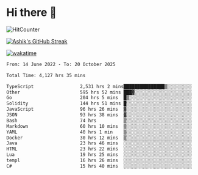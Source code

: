 # Hi there 👋

![HitCounter](https://hits.seeyoufarm.com/api/count/incr/badge.svg?url=https%3A%2F%2Fgithub.com%2Fashrhmn1212%2Fhit-counter)

<!-- ![Contribution Graph](https://github-readme-activity-graph.cyclic.app/graph?username=ashrhmn) -->


<!-- [![Top Langs](https://github-readme-stats.vercel.app/api/top-langs/?username=ashrhmn&layout=compact&theme=synthwave&langs_count=10&card_width=445)](https://github.com/anuraghazra/github-readme-stats) -->

[![Ashik's GitHub Streak](https://github-readme-streak-stats.herokuapp.com/?user=ashrhmn&theme=blood&fire=DD7F1C&background=151515&dates=9f9f9f&border=DD2727)](https://git.io/streak-stats)

<!-- ![Ashik's GitHub stats](https://github-readme-stats.vercel.app/api/?username=ashrhmn&show_icons=true&title_color=fff&icon_color=79ff97&text_color=9f9f9f&bg_color=151515) -->

[![wakatime](https://wakatime.com/badge/user/3df86613-ba63-4631-8e65-0ff18e7becad.svg)](https://wakatime.com/@3df86613-ba63-4631-8e65-0ff18e7becad)

<!--START_SECTION:waka-->

```txt
From: 14 June 2022 - To: 20 October 2025

Total Time: 4,127 hrs 35 mins

TypeScript                 2,531 hrs 2 mins███████████████▒░░░░░░░░░   61.32 %
Other                      595 hrs 52 mins ███▓░░░░░░░░░░░░░░░░░░░░░   14.44 %
Go                         204 hrs 5 mins  █▒░░░░░░░░░░░░░░░░░░░░░░░   04.94 %
Solidity                   144 hrs 51 mins █░░░░░░░░░░░░░░░░░░░░░░░░   03.51 %
JavaScript                 96 hrs 26 mins  ▓░░░░░░░░░░░░░░░░░░░░░░░░   02.34 %
JSON                       93 hrs 38 mins  ▓░░░░░░░░░░░░░░░░░░░░░░░░   02.27 %
Bash                       74 hrs          ▒░░░░░░░░░░░░░░░░░░░░░░░░   01.79 %
Markdown                   60 hrs 10 mins  ▒░░░░░░░░░░░░░░░░░░░░░░░░   01.46 %
YAML                       40 hrs 1 min    ▒░░░░░░░░░░░░░░░░░░░░░░░░   00.97 %
Docker                     30 hrs 12 mins  ▒░░░░░░░░░░░░░░░░░░░░░░░░   00.73 %
Java                       23 hrs 46 mins  ░░░░░░░░░░░░░░░░░░░░░░░░░   00.58 %
HTML                       23 hrs 22 mins  ░░░░░░░░░░░░░░░░░░░░░░░░░   00.57 %
Lua                        19 hrs 25 mins  ░░░░░░░░░░░░░░░░░░░░░░░░░   00.47 %
templ                      16 hrs 26 mins  ░░░░░░░░░░░░░░░░░░░░░░░░░   00.40 %
C#                         15 hrs 40 mins  ░░░░░░░░░░░░░░░░░░░░░░░░░   00.38 %
```

<!--END_SECTION:waka-->


<!--### Most Used Languages 
<img src="https://wakatime.com/share/@ashrhmn/24ecb986-5bf8-4607-af7f-0aab08908d8c.png" />

### Favourite Tools
<img src="https://wakatime.com/share/@ashrhmn/f4e08015-f3bc-460a-9228-95a3ba11c604.png" />-->

